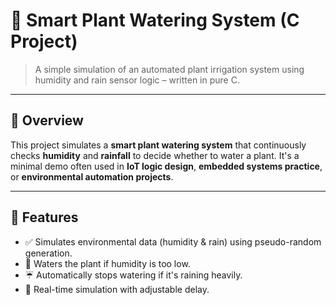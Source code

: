 # 🌿 Smart Plant Watering System (C Project)

> A simple simulation of an automated plant irrigation system using humidity and rain sensor logic – written in pure C.

---

## 📌 Overview

This project simulates a **smart plant watering system** that continuously checks **humidity** and **rainfall** to decide whether to water a plant. It's a minimal demo often used in **IoT logic design**, **embedded systems practice**, or **environmental automation projects**.

---

## 🎯 Features

- ✅ Simulates environmental data (humidity & rain) using pseudo-random generation.
- 🚿 Waters the plant if humidity is too low.
- ☔ Automatically stops watering if it's raining heavily.
- 🔁 Real-time simulation with adjustable delay.
